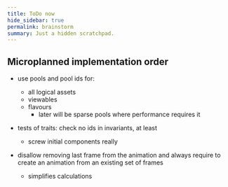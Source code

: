 ```yaml
---
title: ToDo now
hide_sidebar: true
permalink: brainstorm
summary: Just a hidden scratchpad.
---
```


## Microplanned implementation order

- use pools and pool ids for:
	- all logical assets
	- viewables
	- flavours
		- later will be sparse pools where performance requires it

- tests of traits: check no ids in invariants, at least
	- screw initial components really

- disallow removing last frame from the animation and always require to create an animation from an existing set of frames
	- simplifies calculations
